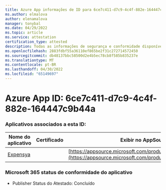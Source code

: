 ```yaml
---
title: Azure App informações de ID para 6ce7c411-d7c9-4c4f-882e-164447c9b44a
ms.author: elmalova
author: elenamalova
manager: tonybal
ms.date: 04/29/2022
ms.topic: article
ms.service: attestation
certification_type: attested
description: Todas as informações de segurança e conformidade disponíveis para 6ce7c411-d7c9-4c4f-882e-164447c9b44a.
ms.openlocfilehash: 2883fdbf55a36110ef865be2f31c272714572450
ms.sourcegitcommit: db48137bbc58500d2e4b5ec78cb8f585b835237e
ms.translationtype: MT
ms.contentlocale: pt-BR
ms.lasthandoff: 04/30/2022
ms.locfileid: "65149697"
---
```

# <a name="azure-app-id-6ce7c411-d7c9-4c4f-882e-164447c9b44a"></a>Azure App ID: 6ce7c411-d7c9-4c4f-882e-164447c9b44a


### <a name="apps-associated-with-this-id"></a>Aplicativos associados a esta ID:
| **Nome do aplicativo** | **Certificado** | **Exibir no AppSource** |
|--------------|---------------|-----------------------|
| [Expensya](../forward/WA200003924.md) |  | [https://appsource.microsoft.com/product/office/WA200003924](https://appsource.microsoft.com/product/office/WA200003924) |

### <a name="microsoft-365-app-compliance-status"></a>Microsoft 365 status de conformidade do aplicativo
- Publisher Status do Atestado: Concluído
